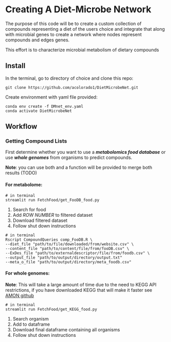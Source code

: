 # Creating A Diet-Microbe Network

The purpose of this code will be to create a custom collection of compounds representing a diet of the users choice and integrate that along with microbial genes to create a network where nodes represent compounds and edges genes.

This effort is to characterize microbial metabolism of dietary compounds

## Install 

In the terminal, go to directory of choice and clone this repo:

```
git clone https://github.com/acolorado1/DietMicrobeNet.git
```

Create environment with yaml file provided:

```
conda env create -f DMnet_env.yaml
conda activate DietMicrobeNet
```

## Workflow 

### Getting Compound Lists 

First determine whether you want to use a ***metabolomics food database*** or use ***whole genomes*** from organisms to predict compounds. 

**Note**: you can use both and a function will be provided to merge both results (TODO)

#### For metabolome: 

```
# in terminal
streamlit run FetchFood/get_FooDB_food.py 
```
1. Search for food 
2. Add *ROW NUMBER* to filtered dataset 
3. Download filtered dataset
4. Follow shut down instructions 

```
# in terminal 
Rscript CompoundQueries comp_FooDB.R \
--diet_file "path/to/file/downloaded/from/website.csv" \
--content_file "path/to/content/file/from/fooDB.csv" \
--ExDes_file "path/to/externaldescriptor/file/from/foodb.csv" \
--output_file "path/to/output/directory/output.txt"
--meta_o_file "path/to/output/directory/meta_foodb.csv"
```

#### For whole genomes: 

**Note**: This will take a large amount of time due to the need to KEGG API restrictions, if you have downloaded KEGG that will make it faster see [AMON github](https://github.com/lozuponelab/AMON)
```
# in terminal 
streamlit run FetchFood/get_KEGG_food.py
```
1. Search organism 
2. Add to dataframe 
3. Download final dataframe containing all organisms 
4. Follow shut down instructions

